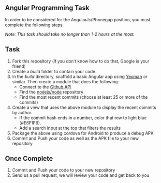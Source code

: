 ## Angular Programming Task

In order to be considered for the AngularJs/Phonegap position, you must complete the following steps.

*Note: This task should take no longer than 1-2 hours at the most.*


## Task

1. Fork this repository (if you don't know how to do that, Google is your friend)
2. Create a *build* folder to contain your code.
3. In the *build* directory, scaffold a basic Angular app using [Yeoman](http://yeoman.io/) or similar. Then create a module that does the following:
	- Connect to the [Github API](http://developer.github.com/)
	- Find the [nodejs/node](https://github.com/nodejs/node) repository
	- Find the most recent commits (choose at least 25 or more of the commits)
4. Create a view that uses the above module to display the recent commits by author.
	- If the commit hash ends in a number, color that row to light blue (#E6F1F6).
	- Add a search input at the top that filters the results
5. Package the above using cordova for Android to produce a debug APK
5. Commit and Push your code as well as the APK file to your new repository

## Once Complete
1. Commit and Push your code to your new repository
2. Send us a pull request, we will review your code and get back to you
